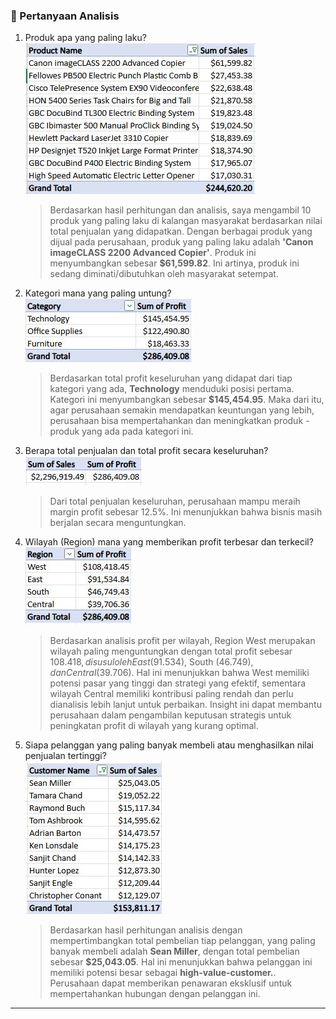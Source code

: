  ### 🎯 Pertanyaan Analisis
1. Produk apa yang paling laku?  
   ![Product Best Seller](https://github.com/RizkyaSalsabila/eda-data-superstore-sales/blob/main/image/pertanyaan1.JPG)
   > Berdasarkan hasil perhitungan dan analisis, saya mengambil 10 produk yang paling laku di kalangan masyarakat berdasarkan nilai total penjualan yang didapatkan. Dengan berbagai produk yang dijual pada perusahaan, produk yang paling laku adalah **'Canon imageCLASS 2200 Advanced Copier'**. Produk ini menyumbangkan sebesar **$61,599.82**. Ini artinya, produk ini sedang diminati/dibutuhkan oleh masyarakat setempat.
   
2. Kategori mana yang paling untung?  
    ![Profit Category](https://github.com/RizkyaSalsabila/eda-data-superstore-sales/blob/main/image/pertanyaan2.JPG)
   > Berdasarkan total profit keseluruhan yang didapat dari tiap kategori yang ada, **Technology** menduduki posisi pertama. Kategori ini menyumbangkan sebesar **$145,454.95**. Maka dari itu, agar perusahaan semakin mendapatkan keuntungan yang lebih, perusahaan bisa mempertahankan dan meningkatkan produk - produk yang ada pada kategori ini.
   
3. Berapa total penjualan dan total profit secara keseluruhan?  
   ![Sum Sales and Sum Profit](https://github.com/RizkyaSalsabila/eda-data-superstore-sales/blob/main/image/pertanyaan3.JPG)
   > Dari total penjualan keseluruhan, perusahaan mampu meraih margin profit sebesar 12.5%. Ini menunjukkan bahwa bisnis masih berjalan secara menguntungkan.

4. Wilayah (Region) mana yang memberikan profit terbesar dan terkecil?  
   ![Sum Sales and Sum Profit](https://github.com/RizkyaSalsabila/eda-data-superstore-sales/blob/main/image/pertanyaan4_new.JPG)
   > Berdasarkan analisis profit per wilayah, Region West merupakan wilayah paling menguntungkan dengan total profit sebesar $108.418, disusul oleh East ($91.534), South ($46.749), dan Central ($39.706). Hal ini menunjukkan bahwa West memiliki potensi pasar yang tinggi dan strategi yang efektif, sementara wilayah Central memiliki kontribusi paling rendah dan perlu dianalisis lebih lanjut untuk perbaikan. Insight ini dapat membantu perusahaan dalam pengambilan keputusan strategis untuk peningkatan profit di wilayah yang kurang optimal.
   
5. Siapa pelanggan yang paling banyak membeli atau menghasilkan nilai penjualan tertinggi?  
    ![Top Customer](https://github.com/RizkyaSalsabila/eda-data-superstore-sales/blob/main/image/pertanyaan5.JPG)
   > Berdasarkan hasil perhitungan analisis dengan mempertimbangkan total pembelian tiap pelanggan, yang paling banyak membeli adalah **Sean Miller**, dengan total pembelian sebesar **$25,043.05**.
   Hal ini menunjukkan bahwa pelanggan ini memiliki potensi besar sebagai **high-value-customer.**. Perusahaan dapat memberikan penawaran eksklusif untuk mempertahankan hubungan dengan pelanggan ini.
---

